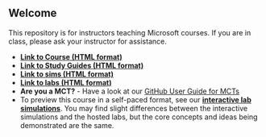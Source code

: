 <h2>Welcome</h2>

<p>This repository is for instructors teaching Microsoft courses. If you are in class, please ask your instructor for assistance.</p>

<ul>
	<li><strong><a href="https://learn.microsoft.com/en-us/credentials/certifications/exams/az-104/" rel="nofollow">Link to Course (HTML format)</a></strong></li>
	<li><strong><a href="https://learn.microsoft.com/pl-pl/credentials/certifications/resources/study-guides/az-104" rel="nofollow">Link to Study Guides (HTML format)</a></strong></li>
	<li><strong><a href="https://mslabs.cloudguides.com/guides/AZ-104%20Exam%20Guide%20-%20Microsoft%20Azure%20Administrator%20Exercise%201" rel="nofollow">Link to sims (HTML format)</a></strong></li>
	<li><strong><a href="https://microsoftlearning.github.io/AZ-104-MicrosoftAzureAdministrator/" rel="nofollow">Link to labs (HTML format)</a></strong></li>
	<li><strong>Are you a MCT?</strong> - Have a look at our <a href="https://microsoftlearning.github.io/MCT-User-Guide/" rel="nofollow">GitHub User Guide for MCTs</a></li>
	<li>To preview this course in a self-paced format, see our <strong><a href="https://mslabs.cloudguides.com/guides/AZ-104%20Exam%20Guide%20-%20Microsoft%20Azure%20Administrator" rel="nofollow">interactive lab simulations</a></strong>. You may find slight differences between the interactive simulations and the hosted labs, but the core concepts and ideas being demonstrated are the same.</li>
</ul>
